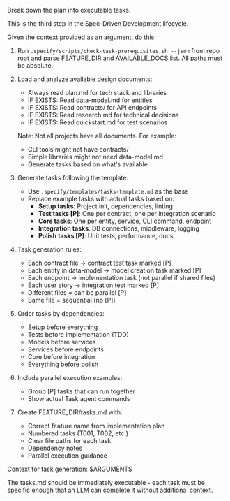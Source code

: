 
Break down the plan into executable tasks.

This is the third step in the Spec-Driven Development lifecycle.

Given the context provided as an argument, do this:

1. Run `.specify/scripts/check-task-prerequisites.sh --json` from repo root and parse FEATURE_DIR and AVAILABLE_DOCS list. All paths must be absolute.
2. Load and analyze available design documents:
   - Always read plan.md for tech stack and libraries
   - IF EXISTS: Read data-model.md for entities
   - IF EXISTS: Read contracts/ for API endpoints
   - IF EXISTS: Read research.md for technical decisions
   - IF EXISTS: Read quickstart.md for test scenarios

   Note: Not all projects have all documents. For example:
   - CLI tools might not have contracts/
   - Simple libraries might not need data-model.md
   - Generate tasks based on what's available

3. Generate tasks following the template:
   - Use `.specify/templates/tasks-template.md` as the base
   - Replace example tasks with actual tasks based on:
     * **Setup tasks**: Project init, dependencies, linting
     * **Test tasks [P]**: One per contract, one per integration scenario
     * **Core tasks**: One per entity, service, CLI command, endpoint
     * **Integration tasks**: DB connections, middleware, logging
     * **Polish tasks [P]**: Unit tests, performance, docs

4. Task generation rules:
   - Each contract file → contract test task marked [P]
   - Each entity in data-model → model creation task marked [P]
   - Each endpoint → implementation task (not parallel if shared files)
   - Each user story → integration test marked [P]
   - Different files = can be parallel [P]
   - Same file = sequential (no [P])

5. Order tasks by dependencies:
   - Setup before everything
   - Tests before implementation (TDD)
   - Models before services
   - Services before endpoints
   - Core before integration
   - Everything before polish

6. Include parallel execution examples:
   - Group [P] tasks that can run together
   - Show actual Task agent commands

7. Create FEATURE_DIR/tasks.md with:
   - Correct feature name from implementation plan
   - Numbered tasks (T001, T002, etc.)
   - Clear file paths for each task
   - Dependency notes
   - Parallel execution guidance

Context for task generation: $ARGUMENTS

The tasks.md should be immediately executable - each task must be specific enough that an LLM can complete it without additional context.
